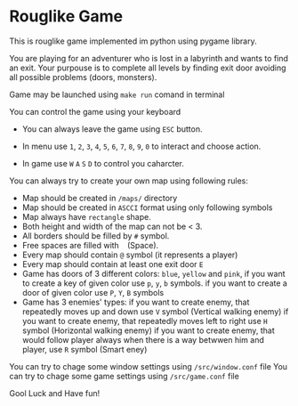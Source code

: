 # Rouglike Game


This is rouglike game implemented im python using pygame library.


You are playing for an adventurer who is lost in a labyrinth and wants to find an exit.
Your purpouse is to complete all levels by finding exit door avoiding all possible problems (doors, monsters).


Game may be launched using `make run` comand in terminal


You can control the game using your keyboard
- You can always leave the game using `ESC` button.

- In menu use `1`, `2`, `3`, `4`, `5`, `6`, `7`, `8`, `9`, `0` to interact and choose action.

- In game use `W` `A` `S` `D` to control you caharcter.


You can always try to create your own map using following rules:
- Map should be created in `/maps/` directory
- Map should be created in `ASCCI` format using only following symbols
- Map always have `rectangle` shape.
- Both height and width of the map can not be < 3.
- All borders should be filled by `#` symbol.
- Free spaces are filled with  ` ` (Space).
- Every map should contain `@` symbol (it represents a player)
- Every map should contain at least one exit door `E`
- Game has doors of 3 different colors: `blue`, `yellow` and `pink`,
    if you want to create a key of given color use `p`, `y`, `b` symbols.
    if you want to create a door of given color use `P`, `Y`, `B` symbols
- Game has 3 enemies' types:
    if you want to create enemy, that repeatedly moves up and down use `V` symbol (Vertical walking enemy)
    if you want to create enemy, that repeatedly moves left to right use `H` symbol (Horizontal walking enemy)
    if you want to create enemy, that would follow player always when there is a way betwwen him and player, use `R` symbol (Smart eney)


You can try to chage some window settings using `/src/window.conf` file
You can try to chage some game settings using `/src/game.conf` file


Gool Luck and Have fun!
